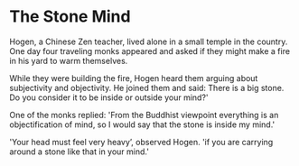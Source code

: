 # The Stone Mind

Hogen, a Chinese Zen teacher, lived alone in a small temple in the country. One day four traveling monks appeared and asked if they might make a fire in his yard to warm themselves.

While they were building the fire, Hogen heard them arguing about subjectivity and objectivity. He joined them and said: There is a big stone. Do you consider it to be inside or outside your mind?'

One of the monks replied: 'From the Buddhist viewpoint everything is an objectification of mind, so I would say that the stone is inside my mind.'

'Your head must feel very heavy’, observed Hogen. 'if you are carrying around a stone like that in your mind.'